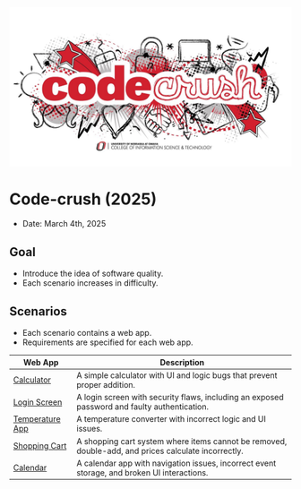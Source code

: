![code-crush](images/codecrush.png)

# Code-crush (2025)
- Date: March 4th, 2025

## Goal
- Introduce the idea of software quality.
- Each scenario increases in difficulty.

## Scenarios
- Each scenario contains a web app.
- Requirements are specified for each web app.

| Web App | Description |
|---------|-------------|
|[Calculator](docs/scenario1.md)| A simple calculator with UI and logic bugs that prevent proper addition. |
|[Login Screen](docs/scenario2.md)| A login screen with security flaws, including an exposed password and faulty authentication. |
|[Temperature App](docs/scenario3.md)| A temperature converter with incorrect logic and UI issues. |
|[Shopping Cart](docs/scenario4.md)| A shopping cart system where items cannot be removed, double-add, and prices calculate incorrectly. |
|[Calendar](docs/scenario5.md)| A calendar app with navigation issues, incorrect event storage, and broken UI interactions. |)||

